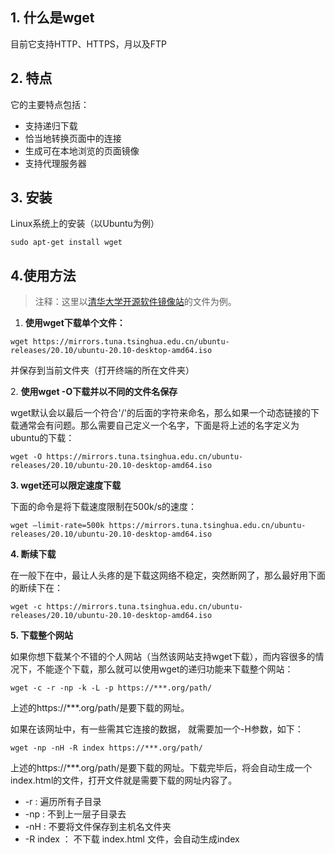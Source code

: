 ## 1. 什么是wget

目前它支持HTTP、HTTPS，月以及FTP

## 2. 特点

它的主要特点包括：

- 支持递归下载
- 恰当地转换页面中的连接
- 生成可在本地浏览的页面镜像
- 支持代理服务器
## 3. 安装

Linux系统上的安装（以Ubuntu为例）

```text
sudo apt-get install wget
```

## 4.使用方法

> 注释：这里以[清华大学开源软件镜像站](https://mirrors.tuna.tsinghua.edu.cn/)的文件为例。

1. **使用wget下载单个文件：**

```text
wget https://mirrors.tuna.tsinghua.edu.cn/ubuntu-releases/20.10/ubuntu-20.10-desktop-amd64.iso
```

并保存到当前文件夹（打开终端的所在文件夹）

2. **使用wget -O下载并以不同的文件名保存**

wget默认会以最后一个符合'/'的后面的字符来命名，那么如果一个动态链接的下载通常会有问题。那么需要自己定义一个名字，下面是将上述的名字定义为ubuntu的下载：

```text
wget -O https://mirrors.tuna.tsinghua.edu.cn/ubuntu-releases/20.10/ubuntu-20.10-desktop-amd64.iso
```

**3. wget还可以限定速度下载**

下面的命令是将下载速度限制在500k/s的速度：

```text
wget –limit-rate=500k https://mirrors.tuna.tsinghua.edu.cn/ubuntu-releases/20.10/ubuntu-20.10-desktop-amd64.iso
```

**4. 断续下载**

在一般下在中，最让人头疼的是下载这网络不稳定，突然断网了，那么最好用下面的断续下在：

```text
wget -c https://mirrors.tuna.tsinghua.edu.cn/ubuntu-releases/20.10/ubuntu-20.10-desktop-amd64.iso
```

**5. 下载整个网站**

如果你想下载某个不错的个人网站（当然该网站支持wget下载），而内容很多的情况下，不能逐个下载，那么就可以使用wget的递归功能来下载整个网站：

```text
wget -c -r -np -k -L -p https://***.org/path/
```

上述的https://***.org/path/是要下载的网址。

如果在该网址中，有一些需其它连接的数据， 就需要加一个-H参数，如下：

```text
wget -np -nH -R index https://***.org/path/
```

上述的https://***.org/path/是要下载的网址。下载完毕后，将会自动生成一个index.html的文件，打开文件就是需要下载的网址内容了。

- -r : 遍历所有子目录
- -np : 不到上一层子目录去
- -nH : 不要将文件保存到主机名文件夹
- -R index ： 不下载 index.html 文件，会自动生成index